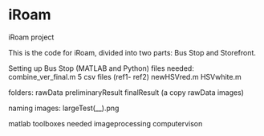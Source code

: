# iRoam
iRoam project

This is the  code for iRoam, divided into two parts: Bus Stop and Storefront. 

Setting up Bus Stop (MATLAB and Python) 
files needed:
combine_ver_final.m
5 csv files (ref1- ref2)
newHSVred.m
HSVwhite.m

folders:
rawData
preliminaryResult
finalResult (a copy rawData images) 

naming images: largeTest(__).png

matlab toolboxes needed
imageprocessing 
computervison
